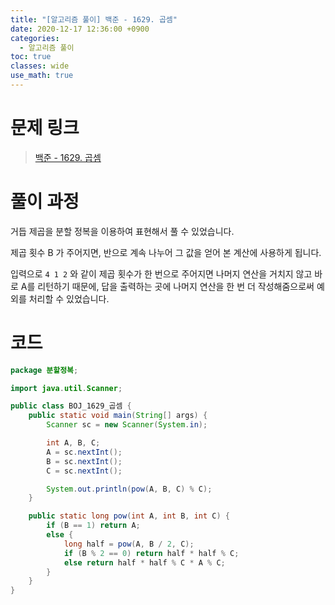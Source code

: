 ```yaml
---
title: "[알고리즘 풀이] 백준 - 1629. 곱셈"
date: 2020-12-17 12:36:00 +0900
categories:
  - 알고리즘 풀이
toc: true
classes: wide
use_math: true
---
```


# 문제 링크

> [백준 - 1629. 곱셈](https://www.acmicpc.net/problem/1629)

# 풀이 과정

거듭 제곱을 분할 정복을 이용하여 표현해서 풀 수 있었습니다.

<script type="math/tex; mode=display">
%<![CDATA[
pow(A, B) =
\begin{cases}
A, & \text{$n = 1$} \\
pow(A, B/2)^2, & \text{if $B$ is even}\\
pow(A, B/2)^2 * A, & \text{if $B$ is odd}
\end{cases} %]]>
</script>

제곱 횟수 B 가 주어지면, 반으로 계속 나누어 그 값을 얻어 본 계산에 사용하게 됩니다.

입력으로 `4 1 2` 와 같이 제곱 횟수가 한 번으로 주어지면 나머지 연산을 거치지 않고 바로 A를 리턴하기 때문에, 답을 출력하는 곳에 나머지 연산을 한 번 더 작성해줌으로써 예외를 처리할 수 있었습니다.

# 코드

```java
package 분할정복;

import java.util.Scanner;

public class BOJ_1629_곱셈 {
    public static void main(String[] args) {
        Scanner sc = new Scanner(System.in);

        int A, B, C;
        A = sc.nextInt();
        B = sc.nextInt();
        C = sc.nextInt();

        System.out.println(pow(A, B, C) % C);
    }

    public static long pow(int A, int B, int C) {
        if (B == 1) return A;
        else {
            long half = pow(A, B / 2, C);
            if (B % 2 == 0) return half * half % C;
            else return half * half % C * A % C;
        }
    }
}
```

